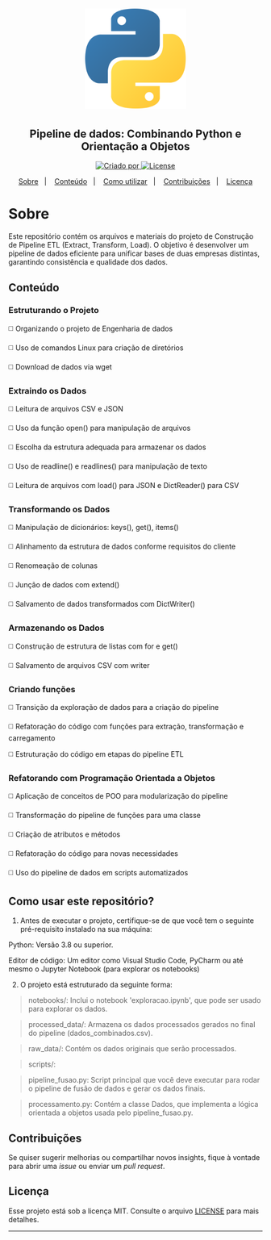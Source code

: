<h1 align="center">
    <img alt="Ícone Excel" title="Ícone Excel" src="assets/python-logo.png" width="200px" />
</h1>

<h2 align="center">Pipeline de dados: Combinando Python e Orientação a Objetos</h2>

<p align="center">
 <a href="https://www.linkedin.com/in/pedromiguelsbs/">
   <img alt="Criado por" src="https://img.shields.io/static/v1?label=Criado por&message=pedromiguelsbs&color=FFD34B&labelColor=000000">
 </a>
 <a href="https://github.com/pedromiguelsbs/pipeline-dados/blob/main/LICENSE">
   <img alt="License" src="https://img.shields.io/static/v1?label=License&message=MIT&color=FFD34B&labelColor=000000">
 </a>
</p>

<p align="center">
  <a href="#sobre">Sobre</a>&nbsp;&nbsp;&nbsp;|&nbsp;&nbsp;&nbsp;
  <a href="#conteúdo">Conteúdo</a>&nbsp;&nbsp;&nbsp;|&nbsp;&nbsp;&nbsp;
  <a href="#como-usar-este-repositório">Como utilizar</a>&nbsp;&nbsp;&nbsp;|&nbsp;&nbsp;&nbsp;
  <a href="#contribuições">Contribuições</a>&nbsp;&nbsp;&nbsp;|&nbsp;&nbsp;&nbsp;
  <a href="#licença">Licença</a>
</p>

# Sobre 

Este repositório contém os arquivos e materiais do projeto de Construção de Pipeline ETL (Extract, Transform, Load). O objetivo é desenvolver um pipeline de dados eficiente para unificar bases de duas empresas distintas, garantindo consistência e qualidade dos dados.

## Conteúdo  

### Estruturando o Projeto
◻️ Organizando o projeto de Engenharia de dados

◻️ Uso de comandos Linux para criação de diretórios

◻️ Download de dados via wget

### Extraindo os Dados
◻️ Leitura de arquivos CSV e JSON

◻️ Uso da função open() para manipulação de arquivos

◻️ Escolha da estrutura adequada para armazenar os dados

◻️ Uso de readline() e readlines() para manipulação de texto

◻️ Leitura de arquivos com load() para JSON e DictReader() para CSV

### Transformando os Dados
◻️ Manipulação de dicionários: keys(), get(), items()

◻️ Alinhamento da estrutura de dados conforme requisitos do cliente

◻️ Renomeação de colunas

◻️ Junção de dados com extend()

◻️ Salvamento de dados transformados com DictWriter()

### Armazenando os Dados
◻️ Construção de estrutura de listas com for e get()

◻️ Salvamento de arquivos CSV com writer

### Criando funções
◻️ Transição da exploração de dados para a criação do pipeline

◻️ Refatoração do código com funções para extração, transformação e carregamento

◻️ Estruturação do código em etapas do pipeline ETL

### Refatorando com Programação Orientada a Objetos
◻️ Aplicação de conceitos de POO para modularização do pipeline

◻️ Transformação do pipeline de funções para uma classe

◻️ Criação de atributos e métodos

◻️ Refatoração do código para novas necessidades

◻️ Uso do pipeline de dados em scripts automatizados

## Como usar este repositório?  
1) Antes de executar o projeto, certifique-se de que você tem o seguinte pré-requisito instalado na sua máquina:

Python: Versão 3.8 ou superior.

Editor de código: Um editor como Visual Studio Code, PyCharm ou até mesmo o Jupyter Notebook (para explorar os notebooks)

2) O projeto está estruturado da seguinte forma:
> notebooks/: Inclui o notebook 'exploracao.ipynb', que pode ser usado para explorar os dados.

> processed_data/: Armazena os dados processados gerados no final do pipeline (dados_combinados.csv).

> raw_data/: Contém os dados originais que serão processados.

> scripts/: 

> pipeline_fusao.py: Script principal que você deve executar para rodar o pipeline de fusão de dados e gerar os dados finais. 

> processamento.py: Contém a classe Dados, que implementa a lógica orientada a objetos usada pelo pipeline_fusao.py.

## Contribuições
Se quiser sugerir melhorias ou compartilhar novos insights, fique à vontade para abrir uma _issue_ ou enviar um _pull request_.  

## Licença

Esse projeto está sob a licença MIT. Consulte o arquivo [LICENSE](https://github.com/pedromiguelsbs/pipeline-dados/blob/main/LICENSE) para mais detalhes.

---